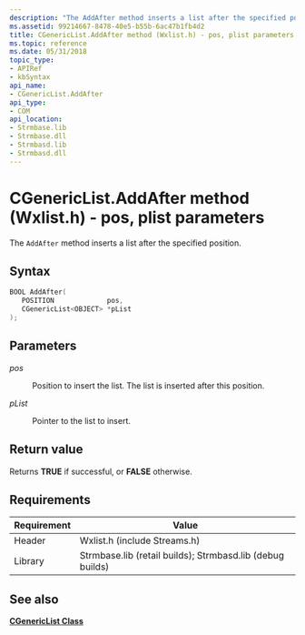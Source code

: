 ```yaml
---
description: "The AddAfter method inserts a list after the specified position, and uses 'pos' and 'plist' parameters."
ms.assetid: 99214667-8478-40e5-b55b-6ac47b1fb4d2
title: CGenericList.AddAfter method (Wxlist.h) - pos, plist parameters
ms.topic: reference
ms.date: 05/31/2018
topic_type: 
- APIRef
- kbSyntax
api_name: 
- CGenericList.AddAfter
api_type: 
- COM
api_location: 
- Strmbase.lib
- Strmbase.dll
- Strmbasd.lib
- Strmbasd.dll
---
```


# CGenericList.AddAfter method (Wxlist.h) - pos, plist parameters

The `AddAfter` method inserts a list after the specified position.

## Syntax


```C++
BOOL AddAfter(
   POSITION             pos,
   CGenericList<OBJECT> *pList
);
```



## Parameters

<dl> <dt>

*pos* 
</dt> <dd>

Position to insert the list. The list is inserted after this position.

</dd> <dt>

*pList* 
</dt> <dd>

Pointer to the list to insert.

</dd> </dl>

## Return value

Returns **TRUE** if successful, or **FALSE** otherwise.

## Requirements

| Requirement | Value |
|-|-|
| Header | Wxlist.h (include Streams.h) |
| Library| Strmbase.lib (retail builds); Strmbasd.lib (debug builds) |

## See also

<dl> <dt>

[**CGenericList Class**](cgenericlist.md)
</dt> </dl>

 

 




